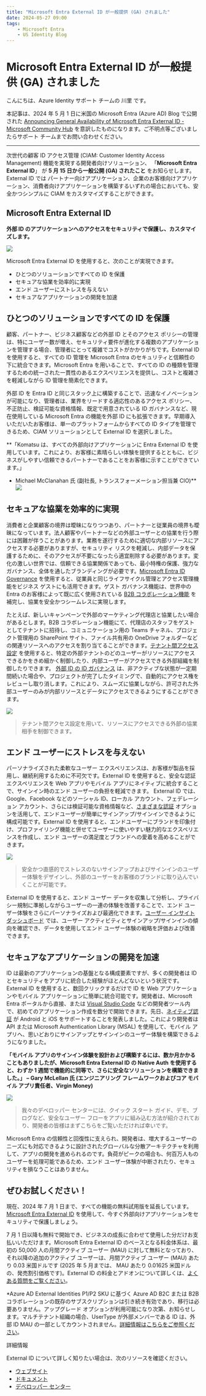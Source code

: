 ```yaml
---
title: "Microsoft Entra External ID が一般提供 (GA) されました"
date: 2024-05-27 09:00
tags:
    - Microsoft Entra
    - US Identity Blog
---
```


# Microsoft Entra External ID が一般提供 (GA) されました

こんにちは、Azure Identity サポート チームの 川里 です。

本記事は、2024 年 5 月 1 日に米国の Microsoft Entra (Azure AD) Blog で公開された [Announcing General Availability of Microsoft Entra External ID - Microsoft Community Hub](https://techcommunity.microsoft.com/t5/microsoft-entra-blog/announcing-general-availability-of-microsoft-entra-external-id/ba-p/3974961) を意訳したものになります。ご不明点等ございましたらサポート チームまでお問い合わせください。
 
----

次世代の顧客 ID アクセス管理 (CIAM: Customer Identity Access Management) 機能を実現する開発者向けソリューション、 「**Microsoft Entra External ID**」 が **5 月 15 日から一般公開 (GA) されたこと** をお知らせします。External ID では パートナー向けアプリケーション、企業のお客様向けアプリケーション、消費者向けアプリケーションを構築するいずれの場合においても、安全かつシンプルに CIAM をカスタマイズすることができます。


## Microsoft Entra External ID
 
**外部 ID のアプリケーションへのアクセスをセキュリティで保護し、カスタマイズします。**
 

![](./announcing-general-availability-of-microsoft-entra-external-id/announcing-general-availability-of-microsoft-entra-external-id001.png)
 
Microsoft Entra External ID を使用すると、次のことが実現できます。
 
- ひとつのソリューションですべての ID を保護 
- セキュアな協業を効率的に実現
- エンド ユーザーにストレスを与えない 
- セキュアなアプリケーションの開発を加速 



## ひとつのソリューションですべての ID を保護

顧客、パートナー、ビジネス顧客などの外部 ID とそのアクセス ポリシーの管理は、特にユーザー数が増え、セキュリティ要件が進化する複数のアプリケーションを管理する場合、管理者にとって複雑でコストがかかりがちです。External ID を使用すると、すべての ID 管理を Microsoft Entra のセキュリティと信頼性の下に統合できます。Microsoft Entra を用いることで、すべての ID の種類を管理するための統一された一貫性のあるエクスペリエンスを提供し、コストと複雑さを軽減しながら ID 管理を簡素化できます。 
 
外部 ID を Entra ID と同じスタック上に構築することで、迅速なイノベーションが可能になり、管理者は、業界をリードする適応性のあるアクセス ポリシー、不正防止、検証可能な資格情報、既定で用意されている ID ガバナンスなど、現在使用している Microsoft Entra の機能を外部 ID にも拡張できます。早期導入いただいたお客様は、単一のプラットフォームからすべての ID タイプを管理できるため、CIAM ソリューションとして External ID を選択しました。 


**「Komatsu は、すべての外部向けアプリケーションに Entra External ID を使用しています。これにより、お客様に素晴らしい体験を提供するとともに、ビジネスがしやすい信頼できるパートナーであることをお客様に示すことができています。」
- Michael McClanahan 氏 (副社長, トランスフォーメーション担当兼 CIO)**
![](./announcing-general-availability-of-microsoft-entra-external-id/announcing-general-availability-of-microsoft-entra-external-id002.png)



## セキュアな協業を効率的に実現


消費者と企業顧客の境界は曖昧になりつつあり、パートナーと従業員の境界も曖昧になっています。法人顧客やパートナーなどの外部ユーザーとの協業を行う際には困難が伴うことがあります。業務を遂行するために適切な内部リソースにアクセスする必要がありますが、セキュリティ リスクを軽減し、内部データを保護するために、そのアクセスが不要になったら適宜削除する必要があります。変化の激しい世界では、信頼できる協業関係であっても、最小特権の保護、強力なガバナンス、全体を通したブランディングが必要です。[Microsoft Entra ID Governance](https://learn.microsoft.com/ja-jp/entra/id-governance/manage-guest-access-with-access-reviews) を使用すると、従業員と同じライフサイクル管理とアクセス管理機能をビジネス ゲストにも活用できます。ゲスト ガバナンス機能は、世界中の Entra のお客様によって既に広く使用されている [B2B コラボレーション機能](https://learn.microsoft.com/ja-jp/entra/external-id/what-is-b2b) を補完し、協業を安全かつシームレスに実現します。  
 
たとえば、新しいキャンペーンで外部のマーケティング代理店と協業したい場合があるとします。B2B コラボレーション機能にて、代理店のスタッフをゲストとしてテナントに招待し、コミュニケーション用の Teams チャネル、プロジェクト管理用の SharePoint サイト、ファイル共有用の OneDrive フォルダーなどの関連リソースへのアクセスを割り当てることができます。[テナント間アクセス設定](https://learn.microsoft.com/ja-jp/entra/external-id/cross-tenant-access-overview) を使用すると、特定の外部テナントのどのユーザーがリソースにアクセスできるかをきめ細かく制御したり、内部ユーザーがアクセスできる外部組織を制御したりできます。 [外部 ID の ID ガバナンス](https://techcommunity.microsoft.com/t5/microsoft-entra-blog/microsoft-entra-id-governance-licensing-for-business-guests/ba-p/3575579) は、非アクティブな状態が一定期間続いた場合や、プロジェクトが完了したタイミングで、自動的にアクセス権をレビューし取り消します。これにより、スムーズに協業しながら、許可された外部ユーザーのみが内部リソースとデータにアクセスできるようにすることができます。 

![](./announcing-general-availability-of-microsoft-entra-external-id/announcing-general-availability-of-microsoft-entra-external-id003.png)

> テナント間アクセス設定を用いて、リソースにアクセスできる外部の協業相手を制御できます。


## エンド ユーザーにストレスを与えない 

パーソナライズされた柔軟なユーザー エクスペリエンスは、お客様が製品を採用し、継続利用するために不可欠です。External ID を使用すると、安全な認証エクスペリエンスを Web アプリやモバイル アプリにネイティブに統合することで、サインイン時のエンド ユーザーの負担を軽減できます。 External ID では、Google、Facebook などのソーシャル ID、ローカル アカウント、フェデレーション アカウント、さらには検証可能な資格情報など、[さまざまな認証](https://learn.microsoft.com/ja-jp/entra/external-id/identity-providers) オプションを活用して、エンドユーザーが簡単にサインアップ/サインインできるように構成可能です。External ID を使用すると、エンドユーザーにブランドを印象付け、プロファイリング機能と併せてユーザーに使いやすい魅力的なエクスペリエンスを作成し、エンド ユーザーの満足度とブランドへの愛着を高めることができます。 

![](./announcing-general-availability-of-microsoft-entra-external-id/announcing-general-availability-of-microsoft-entra-external-id004.png)

> 安全かつ直感的でストレスのないサインアップおよびサインインのユーザー体験をデザインし、外部のユーザーをお客様のブランドに取り込んでいくことが可能です。


External ID を使用すると、エンド ユーザー データを収集して分析し、プライバシー規制に準拠しながらユーザーの一連の体験を改善することで、エンド ユーザー体験をさらにパーソナライズおよび最適化できます。[ユーザー インサイト ダッシュボード](https://learn.microsoft.com/ja-jp/entra/external-id/customers/how-to-user-insights) では、ユーザー アクティビティとサインアップ/サインインの傾向を確認でき、データを使用してエンド ユーザー体験の戦略を評価および改善できます。  


## セキュアなアプリケーションの開発を加速

ID は最新のアプリケーションの基盤となる構成要素ですが、多くの開発者は ID とセキュリティをアプリに統合した経験がほとんどないという状況です。External ID を使用すると、数回クリックするだけで ID を Web アプリケーションやモバイル アプリケーションに簡単に統合可能です。開発者は、Microsoft Entra ポータルから直接、または [Visual Studio Code](https://learn.microsoft.com/ja-jp/entra/external-id/customers/visual-studio-code-extension) などの開発者ツール内で、初めてのアプリケーション作成を数分で開始できます。先日、[ネイティブ認証](https://learn.microsoft.com/ja-jp/entra/external-id/customers/concept-native-authentication) が Android と iOS をサポートすることを発表しました。これにより開発者は API または Microsoft Authentication Library (MSAL) を使用して、モバイル アプリへ、思いどおりにサインアップとサインインのユーザー体験を構築できるようになりました。 

**「モバイル アプリのサインイン体験を設計および構築するには、数か月かかることもありましたが、Microsoft Entra External ID の Native Auth を使用すると、わずか 1 週間で機能的に同等で、さらに安全なソリューションを構築できました。」
– Gary McLellan 氏 (エンジニアリング フレームワークおよびコア モバイル アプリ責任者、Virgin Money)**


![](./announcing-general-availability-of-microsoft-entra-external-id/announcing-general-availability-of-microsoft-entra-external-id005.png)

> 我々のデベロッパー センターには、クイック スタート ガイド、デモ、ブログなど、安全なユーザー フローをアプリに組み込む方法が紹介されており、開発者の皆様はまずこちらをご覧いただければ幸いです。 


Microsoft Entra の信頼性と回復性に支えられ、開発者は、増大するユーザーのニーズにも対応できるように設計されたグローバルな分散アーキテクチャを利用して、アプリの開発を進められるのです。負荷がピークの場合も、何百万人ものユーザーを処理可能であるため、エンド ユーザー体験が中断されたり、セキュリティを損なうことはありません。


## ぜひお試しください！
 
現在、2024 年 7 月 1 日まで、すべての機能の無料試用版を延長しています。 [Microsoft Entra External ID](https://aka.ms/ExternalIDConsumerApps) を使用して、今すぐ外部向けアプリケーションをセキュリティで保護しましょう。
 
7 月 1 日以降も無料で開始でき、ビジネスの成長に合わせて使用した分だけお支払いいただけます。Microsoft Entra External ID のベースとなる料金体系は、最初の 50,000 人の月間アクティブ ユーザー (MAU) に対して無料となっており、それ以降の追加のアクティブ ユーザーは、月間アクティブ ユーザー (MAU) あたり 0.03 米国ドルです (2025 年 5 月までは、 MAU あたり 0.01625 米国ドルの、発売割引価格です)。External ID の料金とアドオンについて詳しくは、[よくある質問をご覧ください](https://learn.microsoft.com/ja-jp/entra/external-id/customers/faq-customers)。  
 
*Azure AD External Identities P1/P2 SKU に基づく Azure AD B2C または B2B コラボレーションの既存のサブスクリプションは引き続き有効であり、移行は必要ありません。アップグレード オプションが利用可能になり次第、お知らせします。マルチテナント組織の場合、UserType が外部メンバーである ID は、外部 ID MAU の一部としてカウントされません。[詳細情報はこちらをご参照ください](https://learn.microsoft.com/ja-jp/entra/external-id/customers/faq-customers)。
 
詳細情報

External ID について詳しく知りたい場合は、次のリソースを確認ください。 
 
- [ウェブサイト](https://www.microsoft.com/ja-jp/security/business/identity-access/microsoft-entra-external-id)
- [ドキュメント](https://learn.microsoft.com/ja-jp/entra/external-id/)
- [デベロッパー センター](https://developer.microsoft.com/ja-jp/identity/external-id)


